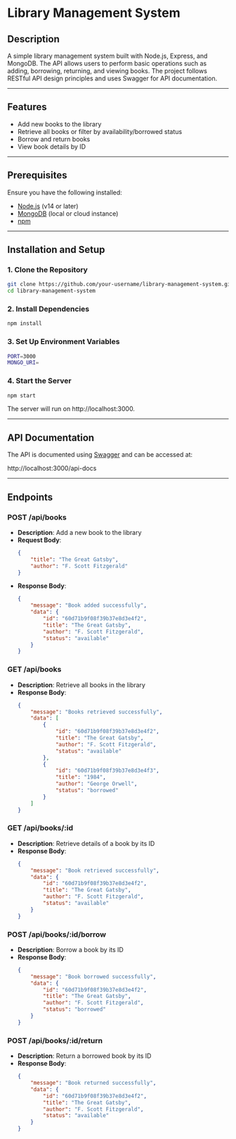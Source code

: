 # Library Management System

## Description

A simple library management system built with Node.js, Express, and MongoDB. The API allows users to perform basic operations such as adding, borrowing, returning, and viewing books. The project follows RESTful API design principles and uses Swagger for API documentation.

---

## Features

-   Add new books to the library
-   Retrieve all books or filter by availability/borrowed status
-   Borrow and return books
-   View book details by ID

---

## Prerequisites

Ensure you have the following installed:

-   [Node.js](https://nodejs.org) (v14 or later)
-   [MongoDB](https://www.mongodb.com) (local or cloud instance)
-   [npm](https://www.npmjs.com)

---

## Installation and Setup

### 1. Clone the Repository

```bash
git clone https://github.com/your-username/library-management-system.git
cd library-management-system
```

### 2. Install Dependencies

```bash
npm install
```

### 3. Set Up Environment Variables

```bash
PORT=3000
MONGO_URI=
```

### 4. Start the Server

```bash
npm start
```

The server will run on http://localhost:3000.

---

## API Documentation

The API is documented using [Swagger](http://swagger.io) and can be accessed at:

http://localhost:3000/api-docs

---

## Endpoints

### **POST /api/books**

-   **Description**: Add a new book to the library
-   **Request Body**:
    ```json
    {
        "title": "The Great Gatsby",
        "author": "F. Scott Fitzgerald"
    }
    ```
-   **Response Body**:
    ```json
    {
        "message": "Book added successfully",
        "data": {
            "id": "60d71b9f08f39b37e8d3e4f2",
            "title": "The Great Gatsby",
            "author": "F. Scott Fitzgerald",
            "status": "available"
        }
    }
    ```

### **GET /api/books**

-   **Description**: Retrieve all books in the library
-   **Response Body**:
    ```json
    {
        "message": "Books retrieved successfully",
        "data": [
            {
                "id": "60d71b9f08f39b37e8d3e4f2",
                "title": "The Great Gatsby",
                "author": "F. Scott Fitzgerald",
                "status": "available"
            },
            {
                "id": "60d71b9f08f39b37e8d3e4f3",
                "title": "1984",
                "author": "George Orwell",
                "status": "borrowed"
            }
        ]
    }
    ```

### **GET /api/books/:id**

-   **Description**: Retrieve details of a book by its ID
-   **Response Body**:
    ```json
    {
        "message": "Book retrieved successfully",
        "data": {
            "id": "60d71b9f08f39b37e8d3e4f2",
            "title": "The Great Gatsby",
            "author": "F. Scott Fitzgerald",
            "status": "available"
        }
    }
    ```

### **POST /api/books/:id/borrow**

-   **Description**: Borrow a book by its ID
-   **Response Body**:
    ```json
    {
        "message": "Book borrowed successfully",
        "data": {
            "id": "60d71b9f08f39b37e8d3e4f2",
            "title": "The Great Gatsby",
            "author": "F. Scott Fitzgerald",
            "status": "borrowed"
        }
    }
    ```

### **POST /api/books/:id/return**

-   **Description**: Return a borrowed book by its ID
-   **Response Body**:
    ```json
    {
        "message": "Book returned successfully",
        "data": {
            "id": "60d71b9f08f39b37e8d3e4f2",
            "title": "The Great Gatsby",
            "author": "F. Scott Fitzgerald",
            "status": "available"
        }
    }
    ```
